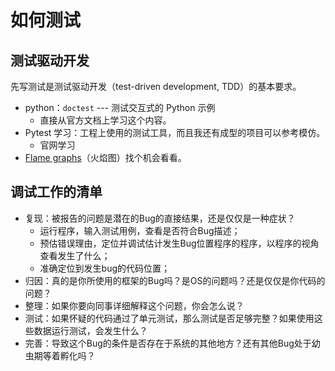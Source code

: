 # 如何测试

## 测试驱动开发

先写测试是测试驱动开发（test-driven development, TDD）的基本要求。

- python：`doctest` --- 测试交互式的 Python 示例
  - 直接从官方文档上学习这个内容。
- Pytest 学习：工程上使用的测试工具，而且我还有成型的项目可以参考模仿。
  - 官网学习
- [Flame graphs](https://roman.pt/posts/python-performance-profiling/)（火焰图）找个机会看看。

## 调试工作的清单

- 复现：被报告的问题是潜在的Bug的直接结果，还是仅仅是一种症状？
  - 运行程序，输入测试用例，查看是否符合Bug描述；
  - 预估错误理由，定位并调试估计发生Bug位置程序的程序，以程序的视角查看发生了什么；
  - 准确定位到发生bug的代码位置；
- 归因：真的是你所使用的框架的Bug吗？是OS的问题吗？还是仅仅是你代码的问题？
- 整理：如果你要向同事详细解释这个问题，你会怎么说？
- 测试：如果怀疑的代码通过了单元测试，那么测试是否足够完整？如果使用这些数据运行测试，会发生什么？
- 完善：导致这个Bug的条件是否存在于系统的其他地方？还有其他Bug处于幼虫期等着孵化吗？